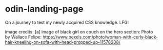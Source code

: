 # odin-landing-page
On a journey to test my newly acquired CSS knowledge. LFG!

image credits:
[a]
image of black girl on couch on the hero section:
Photo by Wallace Felipe: https://www.pexels.com/photo/woman-with-curly-black-hair-kneeling-on-sofa-with-head-propped-up-11578208/